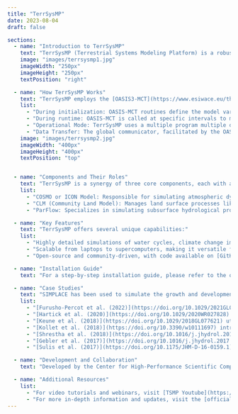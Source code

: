 ```yaml
---
title: "TerrSysMP"
date: 2023-08-04
draft: false

sections:  
  - name: "Introduction to TerrSysMP"
    text: "TerrSysMP (Terrestrial Systems Modeling Platform) is a robust, open-source framework designed for simulating complex interactions between the atmosphere, land surface, and subsurface. It integrates the COSMO or ICON atmospheric models, the Community Land Model (CLM), and the ParFlow model for a holistic view of environmental dynamics, particularly in the hydrological cycle."
    image: "images/terrsysmp1.jpg"
    imageWidth: "250px"
    imageHeight: "250px"
    textPosition: "right"

  - name: "How TerrSysMP Works"
    text: "TerrSysMP employs the [OASIS3-MCT](https://www.esiwace.eu/the-project/past-phases/esiwace2-1/software-support/sup_OASIS) coupler, a pivotal software layer that manages the exchange of information between its component models. This ensures a seamless and accurate simulation of the entire subsurface-land-atmosphere system, capturing intricate interactions and feedbacks."
    list:
      - "During initialization: OASIS-MCT routines define the model variables for exchange and establish parallel communication between the coupled models."
      - "During runtime: OASIS-MCT is called at specific intervals to manage data exchange, supporting interpolation and scaling operations for the variables."
      - "Operational Mode: TerrSysMP uses a multiple program multiple data (MPMD) approach, where different program executables run independently in the same parallel environment, sharing a global communicator."
      - "Data Transfer: The global communicator, facilitated by the OASIS3-MCT library, ensures smooth data transfer between component models."
    image: "images/terrsysmp2.jpg"
    imageWidth: "400px"
    imageHeight: "400px"
    textPosition: "top"


  - name: "Components and Their Roles"
    text: "TerrSysMP is a synergy of three core components, each with a specialized role:"
    list:
      - "COSMO or ICON Model: Responsible for simulating atmospheric dynamics, including weather and climate."
      - "CLM (Community Land Model): Manages land surface processes like soil moisture, vegetation interactions, and energy balance."
      - "ParFlow: Specializes in simulating subsurface hydrological processes, including groundwater flow and solute transport."

  - name: "Key Features"
    text: "TerrSysMP offers several unique capabilities:"
    list:
      - "Highly detailed simulations of water cycles, climate change impacts, and land-atmosphere interactions."
      - "Scalable from laptops to supercomputers, making it versatile for various research needs."
      - "Open-source and community-driven, with code available on [GitHub](https://github.com/HPSCTerrSys/TSMP)."

  - name: "Installation Guide"
    text: "For a step-by-step installation guide, please refer to the official [TerrSysMP site](https://www.terrsysmp.org/). The platform is designed to be compatible with various computing environments, from personal laptops to high-performance computing clusters."

  - name: "Case Studies"
    text: "SIMPLACE has been used to simulate the growth and development of various crops in numerous studies:"
    list:
      - "[Furusho-Percot et al. (2022)](https://doi.org/10.1029/2021GL096781) used TerrSysMP to analyze heat waves over a 13-year period in Europe. The study highlighted TerrSysMP's advanced capabilities in simulating heat wave statistics, showing a strong connection between groundwater dynamics and near-surface air temperatures. This led to more accurate heat wave projections compared to other models, emphasizing the importance of detailed hydrological processes in climate modeling."
      - "[Hartick et al. (2020)](https://doi.org/10.1029/2020WR027828) applied TerrSysMP for a probabilistic assessment of Europe's subsurface water storage. They developed a novel method to predict water deficits by analyzing past and current water storage data. This approach accurately predicted continued water shortages in drought-affected regions, emphasizing the model's ability to integrate groundwater dynamics and long-term memory effects in the terrestrial water cycle for improved water resource planning."
      - "[Keune et al. (2018)](https://doi.org/10.1029/2018GL077621) utilized TerrSysMP to explore the impact of human water usage on atmospheric moisture in Europe. Their study revealed that groundwater pumping and irrigation significantly influence the regional climate, particularly by weakening the continental sink over arid regions in southern Europe. This research highlights the complex interactions between human activities and atmospheric processes, suggesting broader socio-economic implications for water resource management."
      - "[Kollet et al. (2018)](https://doi.org/10.3390/w10111697) introduced a groundbreaking terrestrial forecasting/monitoring system using the Terrestrial Systems Modeling Platform (TerrSysMP). This system provides comprehensive real-time predictions of the terrestrial hydrologic and energy cycles from groundwater to atmosphere over regional to continental scales. It marks a significant advancement in integrating atmospheric, land surface, and subsurface processes, offering a more complete and physically consistent view of terrestrial systems. The system is instrumental in enhancing our understanding and management of water resources and weather-related phenomena."
      - "[Shrestha et al. (2018)](https://doi.org/10.1016/j.jhydrol.2018.01.024) explored the effects of horizontal grid resolution on evapotranspiration partitioning in the Terrestrial Systems Modeling Platform (TerrSysMP). Their study highlights that coarser grid resolutions increase soil moisture availability for ground evaporation, thereby decreasing the transpiration/evapotranspiration (T/ET) ratio. They found that agricultural crops were more sensitive to grid resolution changes compared to trees. The study emphasizes the importance of grid resolution in water flux simulations, particularly in the context of wet years, and underlines the necessity for accurate modeling in Earth system models to understand soil and vegetation processes in water cycles."
      - "[Gebler et al. (2017)](https://doi.org/10.1016/j.jhydrol.2017.01.048) conducted a study on high-resolution modeling of soil moisture patterns using the Terrestrial Systems Modeling Platform (TerrSysMP). The research compared model simulations with data from a sensor network, lysimeters, and eddy covariance stations in a managed grassland headwater catchment. The study demonstrated that spatial variability in soil water content (SWC) is significantly influenced by heterogeneous subsurface and topography. Additionally, it was found that 1D inverse parameter estimates of soil hydraulic properties outperformed those based on pedotransfer functions. The research highlights the critical role of detailed subsurface parameterization in accurately simulating soil moisture dynamics and emphasizes the need for integrating various data sources for effective hydrological modeling."
      - "[Sulis et al. (2017)](https://doi.org/10.1175/JHM-D-16-0159.1) examined the coupling of groundwater, vegetation, and atmospheric processes using two integrated models, ParFlow.WRF (PF.WRF) and TerrSysMP. The study focused on the variability in simulated soil-vegetation-atmosphere interactions across North Rhine–Westphalia, Germany. It highlighted the significant impact of land surface parameterizations on model outputs and the sensitivity of models to water-table depth changes. The research revealed that both PF.WRF and TerrSysMP performed well against real-world data, though with certain limitations. The study underscores the importance of accurately representing groundwater dynamics in climate models and demonstrates the variability in model predictions, emphasizing the need for comprehensive modeling approaches for reliable weather and climate predictions."

  - name: "Development and Collaboration"
    text: "Developed by the Center for High-Performance Scientific Computing in Terrestrial Systems [HPSC-TerrSys](https://www.hpsc-terrsys.de/), TerrSysMP is a collaborative effort involving multiple universities and research centers primarily based in Germany."

  - name: "Additional Resources"
    list:
      - "For video tutorials and webinars, visit [TSMP Youtube](https://www.youtube.com/@hpscterrsys1962)."
      - "For more in-depth information and updates, visit the [official site](https://www.terrsysmp.org/)."
---
```

